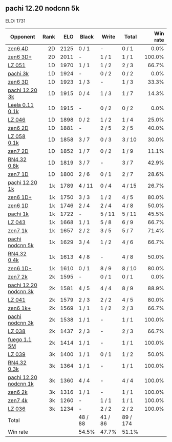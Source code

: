 ## pachi 12.20 nodcnn 5k ##

ELO: 1731

Opponent | Rank | ELO | Black | Write | Total | Win rate
---------|-----:|----:|-------|-------|-------|-------:
[zen6 4D](zen6%204D.md) | 2D | 2125 | 0 / 1 | - | 0 / 1 | 0.0%
[zen6 3D+](zen6%203D+.md) | 2D | 2011 | - | 1 / 1 | 1 / 1 | 100.0%
[LZ 051](LZ%20051.md) | 1D | 1970 | 1 / 1 | 1 / 2 | 2 / 3 | 66.7%
[pachi 3k](pachi%203k.md) | 1D | 1924 | - | 0 / 2 | 0 / 2 | 0.0%
[zen6 3D](zen6%203D.md) | 1D | 1923 | 1 / 3 | - | 1 / 3 | 33.3%
[pachi 12.20 3k](pachi%2012.20%203k.md) | 1D | 1915 | 0 / 4 | 1 / 3 | 1 / 7 | 14.3%
[Leela 0.11 0.1k](Leela%200.11%200.1k.md) | 1D | 1915 | - | 0 / 2 | 0 / 2 | 0.0%
[LZ 046](LZ%20046.md) | 1D | 1898 | 0 / 2 | 1 / 2 | 1 / 4 | 25.0%
[zen6 2D](zen6%202D.md) | 1D | 1881 | - | 2 / 5 | 2 / 5 | 40.0%
[LZ 058 0.1k](LZ%20058%200.1k.md) | 1D | 1858 | 3 / 7 | 0 / 3 | 3 / 10 | 30.0%
[zen7 2D](zen7%202D.md) | 1D | 1852 | 1 / 7 | 0 / 2 | 1 / 9 | 11.1%
[RN4.32 0.8k](RN4.32%200.8k.md) | 1D | 1819 | 3 / 7 | - | 3 / 7 | 42.9%
[zen7 1D](zen7%201D.md) | 1D | 1800 | 2 / 6 | 0 / 1 | 2 / 7 | 28.6%
[pachi 12.20 1k](pachi%2012.20%201k.md) | 1k | 1789 | 4 / 11 | 0 / 4 | 4 / 15 | 26.7%
[zen6 1D+](zen6%201D+.md) | 1k | 1750 | 3 / 3 | 1 / 2 | 4 / 5 | 80.0%
[zen6 1D](zen6%201D.md) | 1k | 1746 | 2 / 4 | 2 / 4 | 4 / 8 | 50.0%
[pachi 1k](pachi%201k.md) | 1k | 1722 | - | 5 / 11 | 5 / 11 | 45.5%
[LZ 043](LZ%20043.md) | 1k | 1668 | 1 / 1 | 5 / 8 | 6 / 9 | 66.7%
[zen7 1k](zen7%201k.md) | 1k | 1657 | 2 / 2 | 3 / 5 | 5 / 7 | 71.4%
[pachi nodcnn 5k](pachi%20nodcnn%205k.md) | 1k | 1629 | 3 / 4 | 1 / 2 | 4 / 6 | 66.7%
[RN4.32 0.4k](RN4.32%200.4k.md) | 1k | 1613 | 4 / 8 | - | 4 / 8 | 50.0%
[zen6 1D-](zen6%201D-.md) | 1k | 1610 | 0 / 1 | 8 / 9 | 8 / 10 | 80.0%
[zen7 2k](zen7%202k.md) | 2k | 1595 | - | 0 / 1 | 0 / 1 | 0.0%
[pachi 12.20 nodcnn 3k](pachi%2012.20%20nodcnn%203k.md) | 2k | 1581 | 4 / 5 | 4 / 4 | 8 / 9 | 88.9%
[LZ 041](LZ%20041.md) | 2k | 1579 | 2 / 3 | 2 / 2 | 4 / 5 | 80.0%
[zen6 1k+](zen6%201k+.md) | 2k | 1569 | 1 / 1 | 1 / 2 | 2 / 3 | 66.7%
[pachi nodcnn 3k](pachi%20nodcnn%203k.md) | 2k | 1538 | 1 / 1 | - | 1 / 1 | 100.0%
[LZ 038](LZ%20038.md) | 2k | 1437 | 2 / 3 | - | 2 / 3 | 66.7%
[fuego 1.1 5M](fuego%201.1%205M.md) | 2k | 1414 | 1 / 1 | - | 1 / 1 | 100.0%
[LZ 039](LZ%20039.md) | 3k | 1400 | 1 / 1 | 0 / 1 | 1 / 2 | 50.0%
[RN4.32 0.3k](RN4.32%200.3k.md) | 3k | 1364 | 1 / 1 | - | 1 / 1 | 100.0%
[pachi 12.20 nodcnn 1k](pachi%2012.20%20nodcnn%201k.md) | 3k | 1360 | 4 / 4 | - | 4 / 4 | 100.0%
[zen6 2k](zen6%202k.md) | 3k | 1316 | 1 / 1 | - | 1 / 1 | 100.0%
[zen7 4k](zen7%204k.md) | 3k | 1260 | - | 1 / 1 | 1 / 1 | 100.0%
[LZ 036](LZ%20036.md) | 3k | 1234 | - | 2 / 2 | 2 / 2 | 100.0%
Total | | | 48 / 88 | 41 / 86 | 89 / 174 | 
Win rate| | | 54.5% | 47.7% | 51.1% | 
